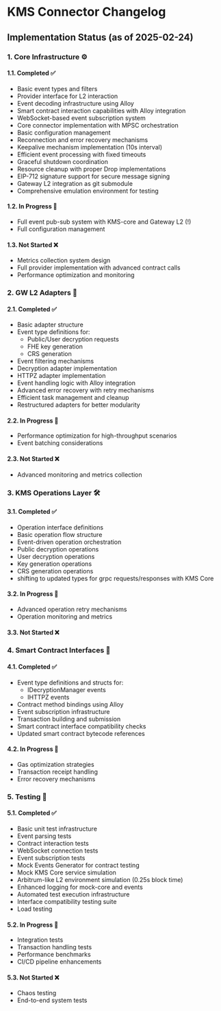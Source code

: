# KMS Connector Changelog

## Implementation Status (as of 2025-02-24)

### 1. Core Infrastructure ⚙️

#### 1.1. Completed ✅

- Basic event types and filters
- Provider interface for L2 interaction
- Event decoding infrastructure using Alloy
- Smart contract interaction capabilities with Alloy integration
- WebSocket-based event subscription system
- Core connector implementation with MPSC orchestration
- Basic configuration management
- Reconnection and error recovery mechanisms
- Keepalive mechanism implementation (10s interval)
- Efficient event processing with fixed timeouts
- Graceful shutdown coordination
- Resource cleanup with proper Drop implementations
- EIP-712 signature support for secure message signing
- Gateway L2 integration as git submodule
- Comprehensive emulation environment for testing

#### 1.2. In Progress 🚧

- Full event pub-sub system with KMS-core and Gateway L2 (!)
- Full configuration management

#### 1.3. Not Started ❌

- Metrics collection system design
- Full provider implementation with advanced contract calls
- Performance optimization and monitoring

### 2. GW L2 Adapters 🔄

#### 2.1. Completed ✅

- Basic adapter structure
- Event type definitions for:
  - Public/User decryption requests
  - FHE key generation
  - CRS generation
- Event filtering mechanisms
- Decryption adapter implementation
- HTTPZ adapter implementation
- Event handling logic with Alloy integration
- Advanced error recovery with retry mechanisms
- Efficient task management and cleanup
- Restructured adapters for better modularity

#### 2.2. In Progress 🚧

- Performance optimization for high-throughput scenarios
- Event batching considerations

#### 2.3. Not Started ❌

- Advanced monitoring and metrics collection

### 3. KMS Operations Layer 🛠️

#### 3.1. Completed ✅

- Operation interface definitions
- Basic operation flow structure
- Event-driven operation orchestration
- Public decryption operations
- User decryption operations
- Key generation operations
- CRS generation operations
- shifting to updated types for grpc requests/responses with KMS Core

#### 3.2. In Progress 🚧

- Advanced operation retry mechanisms
- Operation monitoring and metrics

#### 3.3. Not Started ❌

### 4. Smart Contract Interfaces 📝

#### 4.1. Completed ✅

- Event type definitions and structs for:
  - IDecryptionManager events
  - IHTTPZ events
- Contract method bindings using Alloy
- Event subscription infrastructure
- Transaction building and submission
- Smart contract interface compatibility checks
- Updated smart contract bytecode references

#### 4.2. In Progress 🚧

- Gas optimization strategies
- Transaction receipt handling
- Error recovery mechanisms

### 5. Testing 🧪

#### 5.1. Completed ✅

- Basic unit test infrastructure
- Event parsing tests
- Contract interaction tests
- WebSocket connection tests
- Event subscription tests
- Mock Events Generator for contract testing
- Mock KMS Core service simulation
- Arbitrum-like L2 environment simulation (0.25s block time)
- Enhanced logging for mock-core and events
- Automated test execution infrastructure
- Interface compatibility testing suite
- Load testing

#### 5.2. In Progress 🚧

- Integration tests
- Transaction handling tests
- Performance benchmarks
- CI/CD pipeline enhancements

#### 5.3. Not Started ❌

- Chaos testing
- End-to-end system tests
